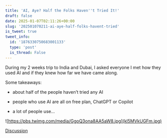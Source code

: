 ```yaml
---
title: 'AI, Aye? Half the Folks Haven''t Tried It!'
draft: false
date: 2025-01-07T02:11:26+00:00
slug: '202501070211-ai-aye-half-folks-havent-tried'
is_tweet: true
tweet_info:
  id: '1876330750683001133'
  type: 'post'
  is_thread: False
---
```




During my 2 weeks trip to India and Dubai, I asked everyone I met how they used AI and if they knew how far we have came along.

Some takeaways:

- about half of the people haven’t tried any AI

- people who use AI are all on free plan, ChatGPT or Copilot

- a lot of people use… 

![https://pbs.twimg.com/media/GgoQ3ona8AA5aW8.jpg](kl5MVkUGFm.jpg)

[Discussion](https://x.com/sytelus/status/1876330750683001133)
